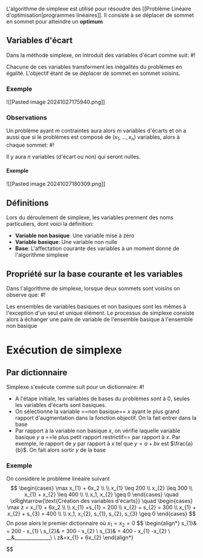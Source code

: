 L'algorithme de simplexe est utilisé pour résoudre des [[Problème Linéaire d'optimisation|programmes linéaires]]. Il consiste à se déplacer de sommet en sommet pour atteindre un **optimum**

## Variables d'écart
Dans la méthode simplexe, on introduit des variables d'écart comme suit: #!

Chacune de ces variables transforment les inégalités du problèmes en égalité. L'objectif étant de se déplacer de sommet en sommet voisins.

### Exemple
![[Pasted image 20241027175940.png]]

### Observations
Un problème ayant $m$ contraintes aura alors $m$ variables d'écarts et on a aussi que si le problèmes est composé de $(x_{1}, \dots, x_{n})$ variables, alors à chaque sommet: #!

Il y aura $n$ variables (d'écart ou non) qui seront nulles.

#### Exemple
![[Pasted image 20241027180309.png]]

## Définitions
Lors du déroulement de simplexe, les variables prennent des noms particuliers, dont voici la définition:

- **Variable non basique**: Une variable mise à zéro
- **Variable basique**: Une variable non nulle
- **Base**: L'affectation courante des variables à un moment donné de l'algorithme simplexe

## Propriété sur la base courante et les variables
Dans l'algorithme de simplexe, lorsque deux sommets sont voisins on observe que: #!

Les ensembles de variables basiques et non basiques sont les mêmes à l'exception d'un seul et unique élément.
Le processus de simplexe consiste alors à échanger une paire de variable de l'ensemble basique à l'ensemble non basique

# Exécution de simplexe

## Par dictionnaire
Simplexe s'exécute comme suit pour un dictionnaire: #!

- A l'étape initiale, les variables de bases du problèmes sont à 0, seules les variables d'écarts sont basiques.
- On sélectionne la variable ==non basique== $x$ ayant le plus grand rapport d'augmentation dans la fonction objectif. On la fait entrer dans la base
- Par rapport à la variable non basique $x$, on vérifie laquelle variable basique $y$ a ==le plus petit rapport restrictif== par rapport à $x$. Par exemple, le rapport de $y$ par rapport à $x$ tel que $y = a + bx$ est $\frac{a}{b}$. On fait alors sortir $y$ de la base

### Exemple
On considère le problème linéaire suivant
$$
\begin{cases}
\max x_{1} + 6x_2  \\ \\
x_{1} \leq 200 \\
x_{2} \leq 300 \\
x_{1} + x_{2} \leq 400 \\ \\
x_1, x_{2} \geq 0 
\end{cases} \quad \xRightarrow{\text{Création des variables d'écarts}} \quad
\begin{cases}
\max z = x_{1} + 6x_2  \\ \\
x_{1} +s_{1} = 200 \\
x_{2} + s_{2} = 300 \\
x_{1} + x_{2} + s_{3} = 400 \\ \\
x_1, x_{2}, s_{1}, s_{2}, s_{3} \geq 0 
\end{cases}
$$
On pose alors le premier dictionnaire où $x_{1} = x_{2} = 0$
$$
\begin{align*}
s_{1}& = 200 - x_{1} \\
s_{2}& = 300 - x_{2} \\
s_{3}& = 400 - x_{1} -x_{2} \\
\_\_&\_\_\_\_\_\_\_\_\_\_\_\_\_\_\_\ \\
z&=x_{1} + 6x_{2}
\end{align*}

$$